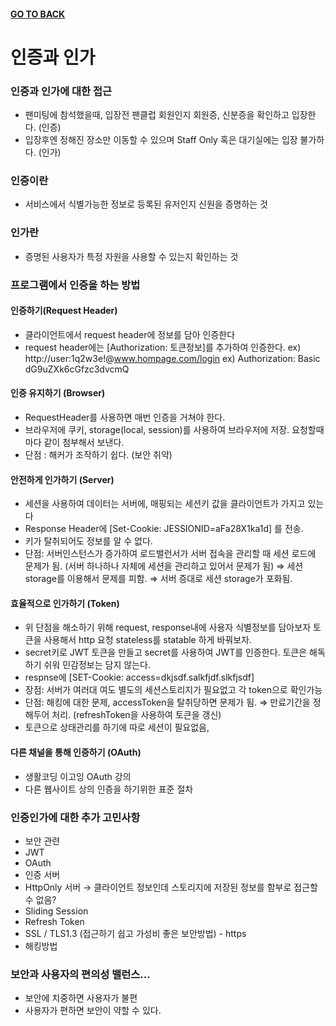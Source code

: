 #### [GO TO BACK](../README.md)
# 인증과 인가

### 인증과 인가에 대한 접근
- 팬미팅에 참석했을때, 입장전 팬클럽 회원인지 회원증, 신분증을 확인하고 입장한다. (인증)
- 입장후엔 정해진 장소만 이동할 수 있으며 Staff Only 혹은 대기실에는 입장 불가하다. (인가)

### 인증이란
- 서비스에서 식별가능한 정보로 등록된 유저인지 신원을 증명하는 것

### 인가란
- 증명된 사용자가 특정 자원을 사용할 수 있는지 확인하는 것

### 프로그램에서 인증을 하는 방법 
#### 인증하기(Request Header)
- 클라이언트에서 request header에 정보를 담아 인증한다
- request header에는 [Authorization: 토큰정보]를 추가하여 인증한다.
ex) http://user:1q2w3e!@www.hompage.com/login
ex) Authorization: Basic dG9uZXk6cGfzc3dvcmQ

#### 인증 유지하기 (Browser)
- RequestHeader를 사용하면 매번 인증을 거쳐야 한다.
- 브라우저에 쿠키, storage(local, session)를 사용하여 브라우저에 저장. 요청할때마다 같이 첨부해서 보낸다.
- 단점 : 해커가 조작하기 쉽다. (보안 취약)

#### 안전하게 인가하기 (Server)
- 세션을 사용하여 데이터는 서버에, 매핑되는 세션키 값을 클라이언트가 가지고 있는다
- Response Header에 [Set-Cookie: JESSIONID=aFa28X1ka1d] 를 전송.
- 키가 탈취되어도 정보를 알 수 없다.
- 단점: 서버인스턴스가 증가하여 로드밸런서가 서버 접속을 관리할 때 세션 로드에 문제가 됨.
(서버 하나하나 자체에 세션을 관리하고 있어서 문제가 됨)
⇒ 세션 storage를 이용해서 문제를 피함.  ⇒ 서버 증대로 세션 storage가 포화됨.

#### 효율적으로 인가하기 (Token)
- 위 단점을 해소하기 위해 request, response내에 사용자 식별정보를 담아보자
토큰을 사용해서 http 요청 stateless를 statable 하게 바꿔보자.
- secret키로 JWT 토큰을 만들고 secret를 사용하여 JWT를 인증한다.
토큰은 해독하기 쉬워 민감정보는 담지 않는다.
- respnse에 [SET-Cookie: access=dkjsdf.salkfjdf.slkfjsdf]
- 장점: 서버가 여러대 여도 별도의 세션스토리지가 필요없고 각 token으로 확인가능
- 단점: 해킹에 대한 문제, accessToken을 탈취당하면 문제가 됨.
⇒ 만료기간을 정해두어 처리. (refreshToken을 사용하여 토큰을 갱신)
- 토큰으로 상태관리를 하기에 따로 세션이 필요없음,

#### 다른 채널을 통해 인증하기 (OAuth)
- 생활코딩 이고잉 OAuth 강의
- 다른 웹사이트 상의 인증을 하기위한 표준 절차

### 인증인가에 대한 추가 고민사항
- 보안 관련
- JWT
- OAuth
- 인증 서버
- HttpOnly 서버 → 클라이언트 정보인데 스토리지에 저장된 정보를 함부로 접근할 수 없음?
- Sliding Session
- Refresh Token
- SSL / TLS1.3 (접근하기 쉽고 가성비 좋은 보안방법) - https
- 해킹방법

### 보안과 사용자의 편의성 밸런스...    
- 보안에 치중하면 사용자가 불편
- 사용자가 편하면 보안이 약할 수 있다.
